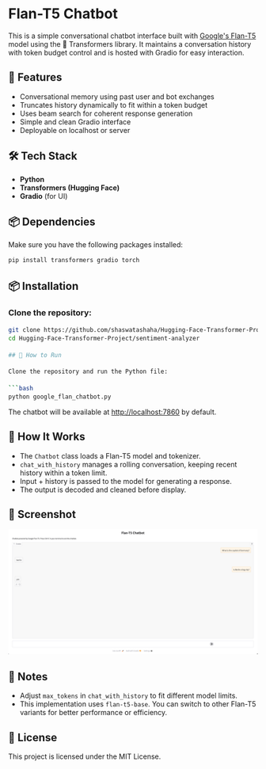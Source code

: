 # Flan-T5 Chatbot

This is a simple conversational chatbot interface built with [Google's Flan-T5](https://huggingface.co/google/flan-t5-base) model using the 🤗 Transformers library. It maintains a conversation history with token budget control and is hosted with Gradio for easy interaction.

## 🔧 Features

- Conversational memory using past user and bot exchanges
- Truncates history dynamically to fit within a token budget
- Uses beam search for coherent response generation
- Simple and clean Gradio interface
- Deployable on localhost or server

## 🛠️ Tech Stack

- **Python**
- **Transformers (Hugging Face)**
- **Gradio** (for UI)

## 📦 Dependencies

Make sure you have the following packages installed:

```bash
pip install transformers gradio torch
```

## 📦 Installation

### Clone the repository:
```bash
git clone https://github.com/shaswatashaha/Hugging-Face-Transformer-Project.git
cd Hugging-Face-Transformer-Project/sentiment-analyzer

## 🚀 How to Run

Clone the repository and run the Python file:

```bash
python google_flan_chatbot.py
```

The chatbot will be available at [http://localhost:7860](http://localhost:7860) by default.

## 🧠 How It Works

- The `Chatbot` class loads a Flan-T5 model and tokenizer.
- `chat_with_history` manages a rolling conversation, keeping recent history within a token limit.
- Input + history is passed to the model for generating a response.
- The output is decoded and cleaned before display.

## 📸 Screenshot
![App Screenshot](Flan_T5_Chatbot.png)


## 📌 Notes

- Adjust `max_tokens` in `chat_with_history` to fit different model limits.
- This implementation uses `flan-t5-base`. You can switch to other Flan-T5 variants for better performance or efficiency.

## 📄 License

This project is licensed under the MIT License.
